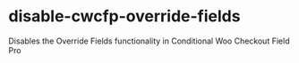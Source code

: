 # disable-cwcfp-override-fields
Disables the Override Fields functionality in Conditional Woo Checkout Field Pro
